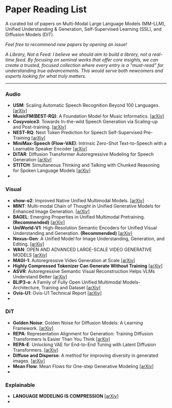 # **Paper Reading List**

A curated list of papers on Multi-Modal Large Language Models (MM-LLM), Unified Understanding & Generation, Self-Supervised Learning (SSL), and Diffusion Models (DiT).

*Feel free to recommend new papers by opening an issue!*

*A Library, Not a Feed: I believe we should aim to build a library, not a real-time feed. By focusing on seminal works that offer core insights, we can create a trusted, focused collection where every entry is a "must-read" for understanding true advancements. This would serve both newcomers and experts looking for what truly matters.*

---

### Audio

-   **USM**: Scaling Automatic Speech Recognition Beyond 100 Languages.
    [[arXiv]](https://arxiv.org/pdf/2303.01037)
-   **MusicFM(BEST-RQ)**: A Foundation Model for Music Informatics.
    [[arXiv]](https://arxiv.org/abs/2311.03318)
-   **Cosyvoice3**: Towards In-the-wild Speech Generation via Scaling-up and Post-training.
    [[arXiv]](https://arxiv.org/abs/2505.17589)
-   **NEST-RQ**: Next Token Prediction for Speech Self-Supervised Pre-Training
    [[arXiv]](https://arxiv.org/abs/2409.08680)
-   **MiniMax-Speech (Flow-VAE)**: Intrinsic Zero-Shot Text-to-Speech with a Learnable Speaker Encoder
    [[arXiv]](https://arxiv.org/pdf/2505.07916)
-   **DiTAR**: Diffusion Transformer Autoregressive Modeling for Speech Generation
    [[arXiv]](https://arxiv.org/pdf/2502.03930)
-   **STITCH**: Simultaneous Thinking and Talking with Chunked Reasoning for Spoken Language Models
    [[arXiv]](https://arxiv.org/abs/2507.15375)
-   

### Visual

-   **show-o2**: Improved Native Unified Multimodal Models.
    [[arXiv]](https://arxiv.org/abs/2506.15564)
-   **MINT**: Multi-modal Chain of Thought in Unified Generative Models for Enhanced Image Generation.
    [[arXiv]](https://arxiv.org/pdf/2503.01298)
-   **BAGEL**: Emerging Properties in Unified Multimodal Pretraining. **(Recommended)**
    [[arXiv]](https://arxiv.org/abs/2505.14683)
-   **UniWorld-V1**: High-Resolution Semantic Encoders for Unified Visual Understanding and Generation. **(Recommended)**
    [[arXiv]](https://arxiv.org/pdf/2506.03147)
-   **Nexus-Gen**: A Unified Model for Image Understanding, Generation, and Editing.
    [[arXiv]](https://arxiv.org/abs/2504.21356)
-   **WAN**:  OPEN AND ADVANCED LARGE-SCALE VIDEO GENERATIVE MODELS
    [[arXiv]](https://arxiv.org/pdf/2503.20314)
-   **MAGI-1**: Autoregressive Video Generation at Scale
    [[arXiv]](https://arxiv.org/pdf/2505.13211)
-   **Highly Compressed Tokenizer Can Generate Without Training**
    [[arXiv]](https://arxiv.org/abs/2506.08257)
-   **ASVR**: Autoregressive Semantic Visual Reconstruction Helps VLMs Understand Better
    [[arXiv]](https://arxiv.org/abs/2506.09040)
-   **BLIP3-o**: A Family of Fully Open Unified Multimodal Models-Architecture, Training and Dataset
    [[arXiv]](https://arxiv.org/abs/2505.09568)
-   **Ovis-U1**: Ovis-U1 Technical Report
    [[arXiv]](https://www.arxiv.org/pdf/2506.23044)
-   


### DiT

-   **Golden Noise**: Golden Noise for Diffusion Models: A Learning Framework.
    [[arXiv]](https://arxiv.org/pdf/2411.09502)
-   **REPA**: Representation Alignment for Generation: Training Diffusion Transformers Is Easier Than You Think
    [[arXiv]](https://arxiv.org/pdf/2410.06940)
-   **REPA-E**: Unlocking VAE for End-to-End Tuning with Latent Diffusion Transformers.
    [[arXiv]](https://arxiv.org/abs/2504.10483)
-   **Diffuse and Disperse**: A method for improving diversity in generated images.
    [[arXiv]](https://arxiv.org/abs/2506.09027)
-   **Mean Flow**: Mean Flows for One-step Generative Modeling
    [[arXiv]](https://arxiv.org/pdf/2505.13447v1)
-   

### Explainable
-   **LANGUAGE MODELING IS COMPRESSION**
    [[arXiv]](https://arxiv.org/pdf/2309.10668)
-   
